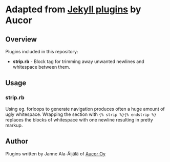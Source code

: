 Adapted from [Jekyll plugins](https://github.com/aucor/jekyll-plugins) by Aucor
=======================

Overview
--------

Plugins included in this repository:

* **strip.rb** - Block tag for trimming away unwanted newlines and whitespace between them.

Usage
-----

### strip.rb

Using eg. forloops to generate navigation produces often a huge amount of ugly whitespace. Wrapping the section with `{% strip %}{% endstrip %}` replaces the blocks of whitespace with one newline resulting in pretty markup.

Author
------

Plugins written by Janne Ala-Äijälä of [Aucor Oy](http://www.aucor.fi)
